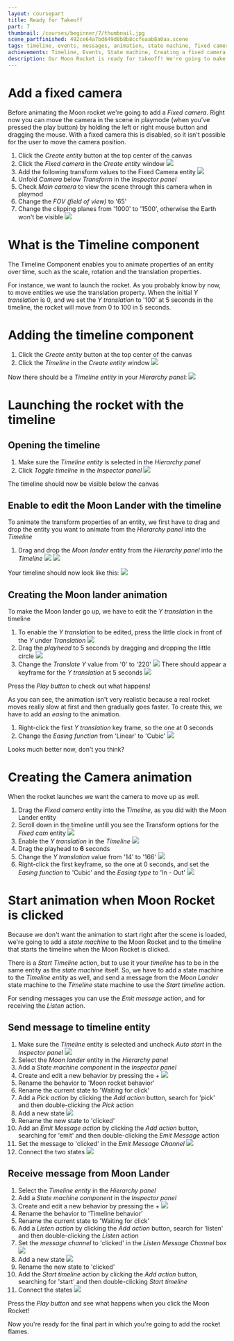 ```yaml
---
layout: coursepart
title: Ready for Takeoff
part: 7
thumbnail: /courses/beginner/7/thumbnail.jpg
scene_partfinished: 492ce64a7bd649d8b8b8ccfeaab8a0aa.scene
tags: timeline, events, messages, animation, state machine, fixed camera
achievements: Timeline, Events, State machine, Creating a fixed camera
description: Our Moon Rocket is ready for takeoff! We're going to make the animation of the Launching Moon Rocket with the Timeline component. We're also going to create and animate the camera, so it moves with the Moon Rocket.
---
```


# Add a fixed camera

Before animating the Moon rocket we're going to add a *Fixed camera*. Right now you can move the camera in the scene in playmode (when you've pressed the play button) by holding the left or right mouse button and dragging the mouse. With a fixed camera this is disabled, so it isn't possible for the user to move the camera position.

1. Click the *Create entity* button at the top center of the canvas
2. Click the *Fixed camera* in the *Create entity* window
![](addfixedcamera.jpg)
3. Add the following transform values to the Fixed Camera entity
![](fixedcameratransformvalues.jpg)
4. Unfold *Camera* below *Transform* in the *Inspector panel*
5. Check *Main camera* to view the scene through this camera when in playmod
7. Change the *FOV (field of view)* to '65'
6. Change the clipping planes from '1000' to '1500', otherwise the Earth won't be visible
![](fixedcameravalues.gif)

# What is the Timeline component

The Timeline Component enables you to animate properties of an entity over time, such as the scale, rotation and the translation properties.

For instance, we want to launch the rocket. As you probably know by now, to move entities we use the translation property. When the initial *Y translation* is 0, and we set the *Y translation* to '100' at 5 seconds in the timeline, the rocket will move from 0 to 100 in 5 seconds.

# Adding the timeline component

1. Click the *Create entity* button at the top center of the canvas
2. Click the *Timeline* in the *Create entity* window
![](addtimeline.jpg)

Now there should be a *Timeline entity* in your *Hierarchy panel*:
![](timelineinhierarchy.jpg)

# Launching the rocket with the timeline

## Opening the timeline

1. Make sure the *Timeline entity* is selected in the *Hierarchy panel*
2. Click *Toggle timeline* in the *Inspector panel*
![](toggletimelinebutton.jpg)

The timeline should now be visible below the canvas

## Enable to edit the Moon Lander with the timeline

To animate the transform properties of an entity, we first have to drag and drop the entity you want to animate from the *Hierarchy panel* into the *Timeline*

1. Drag and drop the *Moon lander* entity from the *Hierarchy panel* into the *Timeline*
![](dragmoonlander.gif)
![](dropmoonlander.gif)

Your timeline should now look like this:
![](timeline.jpg)

## Creating the Moon lander animation

To make the Moon lander go up, we have to edit the *Y translation* in the timeline

1. To enable the *Y translation* to be edited, press the little clock in front of the *Y* under *Translation*
![](enabletimelineproperty.gif)
2. Drag the *playhead* to 5 seconds by dragging and dropping the little circle
![](playhead5sec.gif)
3. Change the *Translate Y* value from '0' to '220'
![](keyframe220y.gif)
There should appear a keyframe for the *Y translation* at 5 seconds
![](keyframe5sec.jpg)

Press the *Play button* to check out what happens!

As you can see, the animation isn't very realistic because a real rocket moves really slow at first and then gradually goes faster. To create this, we have to add an *easing* to the animation.

1. Right-click the first *Y translation* key frame, so the one at 0 seconds
2. Change the *Easing function* from 'Linear' to 'Cubic'
![](changeeasingtype.gif)

Looks much better now, don't you think?

# Creating the Camera animation

When the rocket launches we want the camera to move up as well.

1. Drag the *Fixed camera* entity into the *Timeline*, as you did with the Moon Lander entity
2. Scroll down in the timeline untill you see the Transform options for the *Fixed cam* entity
![](timelinescroll.gif)
3. Enable the *Y translation* in the *Timeline*
![](enableytranslationcam.gif)
4. Drag the playhead to **6** seconds
5. Change the *Y translation* value from '14' to '166'
![](camytranslation.gif)
6. Right-click the first keyframe, so the one at 0 seconds, and set the *Easing function* to 'Cubic' and the *Easing type* to 'In - Out'
![](easesettingscam.gif)

# Start animation when Moon Rocket is clicked

Because we don't want the animation to start right after the scene is loaded, we're going to add a *state machine* to the Moon Rocket and to the timeline that starts the timeline when the Moon Rocket is clicked.

There is a *Start Timeline* action, but to use it your *timeline* has to be in the same entity as the *state machine* itself. So, we have to add a state machine to the *Timeline entity* as well, and send a message from the *Moon Lander* state machine to the *Timeline* state machine to use the *Start timeline* action.

For sending messages you can use the *Emit message* action, and for receiving the *Listen* action.

## Send message to timeline entity

1. Make sure the *Timeline* entity is selected and uncheck *Auto start* in the *Inspector panel*
![](uncheckautostart.jpg)
2. Select the *Moon lander* entity in the *Hierarchy panel*
3. Add a *State machine component* in the *Inspector panel*
4. Create and edit a new behavior by pressing the *+*
![](createstatemachinebehavior.gif)
5. Rename the behavior to 'Moon rocket behavior'
5. Rename the current state to 'Waiting for click'
6. Add a *Pick action* by clicking the *Add action* button, search for 'pick' and then double-clicking the *Pick* action
7. Add a new state
![](addstate.jpg)
8. Rename the new state to 'clicked'
9. Add an *Emit Message action* by clicking the *Add action* button, searching for 'emit' and then double-clicking the *Emit Message* action
10. Set the message to 'clicked' in the *Emit Message Channel*
![](emitmessage.gif)
11. Connect the two states
![](connectstates.gif)

## Receive message from Moon Lander

1. Select the *Timeline entity* in the *Hierarchy panel*
2. Add a *State machine component* in the *Inspector panel*
3. Create and edit a new behavior by pressing the *+*
![](createstatemachinebehavior.gif)
5. Rename the behavior to 'Timeline behavior'
6. Rename the current state to 'Waiting for click'
7. Add a *Listen action* by clicking the *Add action* button, search for 'listen' and then double-clicking the *Listen* action
8. Set the *message channel* to 'clicked' in the *Listen Message Channel* box
![](listenmessage.gif)
9. Add a new state
![](addstate.jpg)
10. Rename the new state to 'clicked'
11. Add the *Start timeline* action by clicking the *Add action* button, searching for 'start' and then double-clicking *Start timeline*
12. Connect the states
![](connectstates2.gif)

Press the *Play button* and see what happens when you click the Moon Rocket!

Now you're ready for the final part in which you're going to add the rocket flames.
